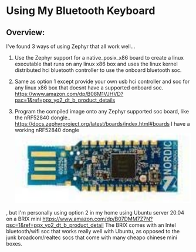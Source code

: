 # Using My Bluetooth Keyboard
## Overview:

I've found 3 ways of using Zephyr that all work well...

1. Use the Zephyr support for a native_posix_x86 board to create a linux executable that runs on any linux x86 box and uses the linux kernel distributed hci bluetooth controller to use the onboard bluetooth soc.

2. Same as option 1 except provide your own usb hci controller and soc for any linux x86 box that doesnt have a supported onboard soc.  https://www.amazon.com/dp/B08M1VJHVD?psc=1&ref=ppx_yo2_dt_b_product_details

3. Program the compiled image onto any Zephyr supported soc board, like the nRF52840 dongle.. https://docs.zephyrproject.org/latest/boards/index.html#boards I have a working nRF52840 dongle <img src="./images/1.1.jpg" width="480px" height="auto">

, but I'm personally using option 2 in my home using Ubuntu server 20.04 on a BRIX mini https://www.amazon.com/dp/B07DMM7Z7N?psc=1&ref=ppx_yo2_dt_b_product_detail  The BRIX comes with an Intel bluetooth/wifi soc that works really well with Ubuntu, as opposed to the junk broadcom/realtec socs that come with many cheapo chinese mini boxes.

